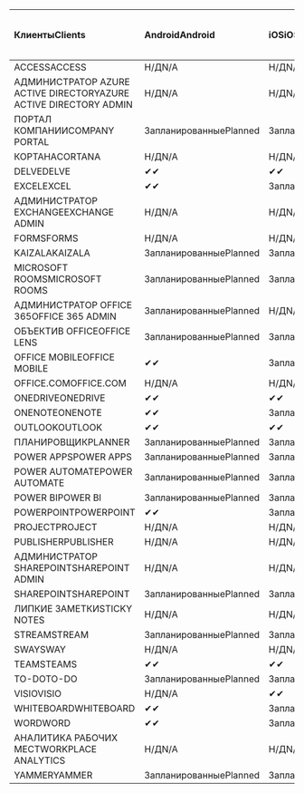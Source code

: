 <!-- This file is generated automatically. Changes made to this file will be overwritten.-->
|<span data-ttu-id="2ce96-101">Клиенты</span><span class="sxs-lookup"><span data-stu-id="2ce96-101">Clients</span></span>|<span data-ttu-id="2ce96-102">Android</span><span class="sxs-lookup"><span data-stu-id="2ce96-102">Android</span></span>|<span data-ttu-id="2ce96-103">iOS</span><span class="sxs-lookup"><span data-stu-id="2ce96-103">iOS</span></span>|<span data-ttu-id="2ce96-104">"Mac";</span><span class="sxs-lookup"><span data-stu-id="2ce96-104">Mac</span></span>|<span data-ttu-id="2ce96-105">Windows 10</span><span class="sxs-lookup"><span data-stu-id="2ce96-105">Windows 10</span></span><br><span data-ttu-id="2ce96-106">Desktop</span><span class="sxs-lookup"><span data-stu-id="2ce96-106">Desktop</span></span>|<span data-ttu-id="2ce96-107">Windows 10</span><span class="sxs-lookup"><span data-stu-id="2ce96-107">Windows 10</span></span><br><span data-ttu-id="2ce96-108">Современные приложения</span><span class="sxs-lookup"><span data-stu-id="2ce96-108">Modern Apps</span></span>|
|:-|:-|:-|:-|:-|:-|
|<span data-ttu-id="2ce96-109">ACCESS</span><span class="sxs-lookup"><span data-stu-id="2ce96-109">ACCESS</span></span>|<span data-ttu-id="2ce96-110">Н/Д</span><span class="sxs-lookup"><span data-stu-id="2ce96-110">N/A</span></span>|<span data-ttu-id="2ce96-111">Н/Д</span><span class="sxs-lookup"><span data-stu-id="2ce96-111">N/A</span></span>|<span data-ttu-id="2ce96-112">Н/Д</span><span class="sxs-lookup"><span data-stu-id="2ce96-112">N/A</span></span>|<span data-ttu-id="2ce96-113">Запланированные</span><span class="sxs-lookup"><span data-stu-id="2ce96-113">Planned</span></span>|<span data-ttu-id="2ce96-114">Н/Д</span><span class="sxs-lookup"><span data-stu-id="2ce96-114">N/A</span></span>|
|<span data-ttu-id="2ce96-115">АДМИНИСТРАТОР AZURE ACTIVE DIRECTORY</span><span class="sxs-lookup"><span data-stu-id="2ce96-115">AZURE ACTIVE DIRECTORY ADMIN</span></span>|<span data-ttu-id="2ce96-116">Н/Д</span><span class="sxs-lookup"><span data-stu-id="2ce96-116">N/A</span></span>|<span data-ttu-id="2ce96-117">Н/Д</span><span class="sxs-lookup"><span data-stu-id="2ce96-117">N/A</span></span>|<span data-ttu-id="2ce96-118">Н/Д</span><span class="sxs-lookup"><span data-stu-id="2ce96-118">N/A</span></span>|<span data-ttu-id="2ce96-119">Запланированные</span><span class="sxs-lookup"><span data-stu-id="2ce96-119">Planned</span></span>|<span data-ttu-id="2ce96-120">Н/Д</span><span class="sxs-lookup"><span data-stu-id="2ce96-120">N/A</span></span>|
|<span data-ttu-id="2ce96-121">ПОРТАЛ КОМПАНИИ</span><span class="sxs-lookup"><span data-stu-id="2ce96-121">COMPANY PORTAL</span></span>|<span data-ttu-id="2ce96-122">Запланированные</span><span class="sxs-lookup"><span data-stu-id="2ce96-122">Planned</span></span>|<span data-ttu-id="2ce96-123">Запланированные</span><span class="sxs-lookup"><span data-stu-id="2ce96-123">Planned</span></span>|<span data-ttu-id="2ce96-124">Запланированные</span><span class="sxs-lookup"><span data-stu-id="2ce96-124">Planned</span></span>|<span data-ttu-id="2ce96-125">Н/Д</span><span class="sxs-lookup"><span data-stu-id="2ce96-125">N/A</span></span>|<span data-ttu-id="2ce96-126">Запланированные</span><span class="sxs-lookup"><span data-stu-id="2ce96-126">Planned</span></span>|
|<span data-ttu-id="2ce96-127">КОРТАНА</span><span class="sxs-lookup"><span data-stu-id="2ce96-127">CORTANA</span></span>|<span data-ttu-id="2ce96-128">Н/Д</span><span class="sxs-lookup"><span data-stu-id="2ce96-128">N/A</span></span>|<span data-ttu-id="2ce96-129">Н/Д</span><span class="sxs-lookup"><span data-stu-id="2ce96-129">N/A</span></span>|<span data-ttu-id="2ce96-130">Н/Д</span><span class="sxs-lookup"><span data-stu-id="2ce96-130">N/A</span></span>|<span data-ttu-id="2ce96-131">Н/Д</span><span class="sxs-lookup"><span data-stu-id="2ce96-131">N/A</span></span>|<span data-ttu-id="2ce96-132">Запланированные</span><span class="sxs-lookup"><span data-stu-id="2ce96-132">Planned</span></span>|
|<span data-ttu-id="2ce96-133">DELVE</span><span class="sxs-lookup"><span data-stu-id="2ce96-133">DELVE</span></span>|<span data-ttu-id="2ce96-134">✔</span><span class="sxs-lookup"><span data-stu-id="2ce96-134">✔</span></span>|<span data-ttu-id="2ce96-135">✔</span><span class="sxs-lookup"><span data-stu-id="2ce96-135">✔</span></span>|<span data-ttu-id="2ce96-136">Н/Д</span><span class="sxs-lookup"><span data-stu-id="2ce96-136">N/A</span></span>|<span data-ttu-id="2ce96-137">Н/Д</span><span class="sxs-lookup"><span data-stu-id="2ce96-137">N/A</span></span>|<span data-ttu-id="2ce96-138">Н/Д</span><span class="sxs-lookup"><span data-stu-id="2ce96-138">N/A</span></span>|
|<span data-ttu-id="2ce96-139">EXCEL</span><span class="sxs-lookup"><span data-stu-id="2ce96-139">EXCEL</span></span>|<span data-ttu-id="2ce96-140">✔</span><span class="sxs-lookup"><span data-stu-id="2ce96-140">✔</span></span>|<span data-ttu-id="2ce96-141">Запланированные</span><span class="sxs-lookup"><span data-stu-id="2ce96-141">Planned</span></span>|<span data-ttu-id="2ce96-142">Запланированные</span><span class="sxs-lookup"><span data-stu-id="2ce96-142">Planned</span></span>|<span data-ttu-id="2ce96-143">Запланированные</span><span class="sxs-lookup"><span data-stu-id="2ce96-143">Planned</span></span>|<span data-ttu-id="2ce96-144">Н/Д</span><span class="sxs-lookup"><span data-stu-id="2ce96-144">N/A</span></span>|
|<span data-ttu-id="2ce96-145">АДМИНИСТРАТОР EXCHANGE</span><span class="sxs-lookup"><span data-stu-id="2ce96-145">EXCHANGE ADMIN</span></span>|<span data-ttu-id="2ce96-146">Н/Д</span><span class="sxs-lookup"><span data-stu-id="2ce96-146">N/A</span></span>|<span data-ttu-id="2ce96-147">Н/Д</span><span class="sxs-lookup"><span data-stu-id="2ce96-147">N/A</span></span>|<span data-ttu-id="2ce96-148">Н/Д</span><span class="sxs-lookup"><span data-stu-id="2ce96-148">N/A</span></span>|<span data-ttu-id="2ce96-149">✔</span><span class="sxs-lookup"><span data-stu-id="2ce96-149">✔</span></span>|<span data-ttu-id="2ce96-150">Н/Д</span><span class="sxs-lookup"><span data-stu-id="2ce96-150">N/A</span></span>|
|<span data-ttu-id="2ce96-151">FORMS</span><span class="sxs-lookup"><span data-stu-id="2ce96-151">FORMS</span></span>|<span data-ttu-id="2ce96-152">Н/Д</span><span class="sxs-lookup"><span data-stu-id="2ce96-152">N/A</span></span>|<span data-ttu-id="2ce96-153">Н/Д</span><span class="sxs-lookup"><span data-stu-id="2ce96-153">N/A</span></span>|<span data-ttu-id="2ce96-154">Н/Д</span><span class="sxs-lookup"><span data-stu-id="2ce96-154">N/A</span></span>|<span data-ttu-id="2ce96-155">Н/Д</span><span class="sxs-lookup"><span data-stu-id="2ce96-155">N/A</span></span>|<span data-ttu-id="2ce96-156">Н/Д</span><span class="sxs-lookup"><span data-stu-id="2ce96-156">N/A</span></span>|
|<span data-ttu-id="2ce96-157">KAIZALA</span><span class="sxs-lookup"><span data-stu-id="2ce96-157">KAIZALA</span></span>|<span data-ttu-id="2ce96-158">Запланированные</span><span class="sxs-lookup"><span data-stu-id="2ce96-158">Planned</span></span>|<span data-ttu-id="2ce96-159">Запланированные</span><span class="sxs-lookup"><span data-stu-id="2ce96-159">Planned</span></span>|<span data-ttu-id="2ce96-160">Н/Д</span><span class="sxs-lookup"><span data-stu-id="2ce96-160">N/A</span></span>|<span data-ttu-id="2ce96-161">Н/Д</span><span class="sxs-lookup"><span data-stu-id="2ce96-161">N/A</span></span>|<span data-ttu-id="2ce96-162">Н/Д</span><span class="sxs-lookup"><span data-stu-id="2ce96-162">N/A</span></span>|
|<span data-ttu-id="2ce96-163">MICROSOFT ROOMS</span><span class="sxs-lookup"><span data-stu-id="2ce96-163">MICROSOFT ROOMS</span></span>|<span data-ttu-id="2ce96-164">Запланированные</span><span class="sxs-lookup"><span data-stu-id="2ce96-164">Planned</span></span>|<span data-ttu-id="2ce96-165">Запланированные</span><span class="sxs-lookup"><span data-stu-id="2ce96-165">Planned</span></span>|<span data-ttu-id="2ce96-166">Н/Д</span><span class="sxs-lookup"><span data-stu-id="2ce96-166">N/A</span></span>|<span data-ttu-id="2ce96-167">Н/Д</span><span class="sxs-lookup"><span data-stu-id="2ce96-167">N/A</span></span>|<span data-ttu-id="2ce96-168">Н/Д</span><span class="sxs-lookup"><span data-stu-id="2ce96-168">N/A</span></span>|
|<span data-ttu-id="2ce96-169">АДМИНИСТРАТОР OFFICE 365</span><span class="sxs-lookup"><span data-stu-id="2ce96-169">OFFICE 365 ADMIN</span></span>|<span data-ttu-id="2ce96-170">Запланированные</span><span class="sxs-lookup"><span data-stu-id="2ce96-170">Planned</span></span>|<span data-ttu-id="2ce96-171">Н/Д</span><span class="sxs-lookup"><span data-stu-id="2ce96-171">N/A</span></span>|<span data-ttu-id="2ce96-172">Н/Д</span><span class="sxs-lookup"><span data-stu-id="2ce96-172">N/A</span></span>|<span data-ttu-id="2ce96-173">Н/Д</span><span class="sxs-lookup"><span data-stu-id="2ce96-173">N/A</span></span>|<span data-ttu-id="2ce96-174">Н/Д</span><span class="sxs-lookup"><span data-stu-id="2ce96-174">N/A</span></span>|
|<span data-ttu-id="2ce96-175">ОБЪЕКТИВ OFFICE</span><span class="sxs-lookup"><span data-stu-id="2ce96-175">OFFICE LENS</span></span>|<span data-ttu-id="2ce96-176">Запланированные</span><span class="sxs-lookup"><span data-stu-id="2ce96-176">Planned</span></span>|<span data-ttu-id="2ce96-177">Запланированные</span><span class="sxs-lookup"><span data-stu-id="2ce96-177">Planned</span></span>|<span data-ttu-id="2ce96-178">Н/Д</span><span class="sxs-lookup"><span data-stu-id="2ce96-178">N/A</span></span>|<span data-ttu-id="2ce96-179">Н/Д</span><span class="sxs-lookup"><span data-stu-id="2ce96-179">N/A</span></span>|<span data-ttu-id="2ce96-180">Н/Д</span><span class="sxs-lookup"><span data-stu-id="2ce96-180">N/A</span></span>|
|<span data-ttu-id="2ce96-181">OFFICE MOBILE</span><span class="sxs-lookup"><span data-stu-id="2ce96-181">OFFICE MOBILE</span></span>|<span data-ttu-id="2ce96-182">✔</span><span class="sxs-lookup"><span data-stu-id="2ce96-182">✔</span></span>|<span data-ttu-id="2ce96-183">Запланированные</span><span class="sxs-lookup"><span data-stu-id="2ce96-183">Planned</span></span>|<span data-ttu-id="2ce96-184">Н/Д</span><span class="sxs-lookup"><span data-stu-id="2ce96-184">N/A</span></span>|<span data-ttu-id="2ce96-185">Н/Д</span><span class="sxs-lookup"><span data-stu-id="2ce96-185">N/A</span></span>|<span data-ttu-id="2ce96-186">Н/Д</span><span class="sxs-lookup"><span data-stu-id="2ce96-186">N/A</span></span>|
|<span data-ttu-id="2ce96-187">OFFICE.COM</span><span class="sxs-lookup"><span data-stu-id="2ce96-187">OFFICE.COM</span></span>|<span data-ttu-id="2ce96-188">Н/Д</span><span class="sxs-lookup"><span data-stu-id="2ce96-188">N/A</span></span>|<span data-ttu-id="2ce96-189">Н/Д</span><span class="sxs-lookup"><span data-stu-id="2ce96-189">N/A</span></span>|<span data-ttu-id="2ce96-190">Н/Д</span><span class="sxs-lookup"><span data-stu-id="2ce96-190">N/A</span></span>|<span data-ttu-id="2ce96-191">Н/Д</span><span class="sxs-lookup"><span data-stu-id="2ce96-191">N/A</span></span>|<span data-ttu-id="2ce96-192">Запланированные</span><span class="sxs-lookup"><span data-stu-id="2ce96-192">Planned</span></span>|
|<span data-ttu-id="2ce96-193">ONEDRIVE</span><span class="sxs-lookup"><span data-stu-id="2ce96-193">ONEDRIVE</span></span>|<span data-ttu-id="2ce96-194">✔</span><span class="sxs-lookup"><span data-stu-id="2ce96-194">✔</span></span>|<span data-ttu-id="2ce96-195">✔</span><span class="sxs-lookup"><span data-stu-id="2ce96-195">✔</span></span>|<span data-ttu-id="2ce96-196">✔</span><span class="sxs-lookup"><span data-stu-id="2ce96-196">✔</span></span>|<span data-ttu-id="2ce96-197">✔</span><span class="sxs-lookup"><span data-stu-id="2ce96-197">✔</span></span>|<span data-ttu-id="2ce96-198">Запланированные</span><span class="sxs-lookup"><span data-stu-id="2ce96-198">Planned</span></span>|
|<span data-ttu-id="2ce96-199">ONENOTE</span><span class="sxs-lookup"><span data-stu-id="2ce96-199">ONENOTE</span></span>|<span data-ttu-id="2ce96-200">✔</span><span class="sxs-lookup"><span data-stu-id="2ce96-200">✔</span></span>|<span data-ttu-id="2ce96-201">Запланированные</span><span class="sxs-lookup"><span data-stu-id="2ce96-201">Planned</span></span>|<span data-ttu-id="2ce96-202">Запланированные</span><span class="sxs-lookup"><span data-stu-id="2ce96-202">Planned</span></span>|<span data-ttu-id="2ce96-203">Запланированные</span><span class="sxs-lookup"><span data-stu-id="2ce96-203">Planned</span></span>|<span data-ttu-id="2ce96-204">Запланированные</span><span class="sxs-lookup"><span data-stu-id="2ce96-204">Planned</span></span>|
|<span data-ttu-id="2ce96-205">OUTLOOK</span><span class="sxs-lookup"><span data-stu-id="2ce96-205">OUTLOOK</span></span>|<span data-ttu-id="2ce96-206">✔</span><span class="sxs-lookup"><span data-stu-id="2ce96-206">✔</span></span>|<span data-ttu-id="2ce96-207">✔</span><span class="sxs-lookup"><span data-stu-id="2ce96-207">✔</span></span>|<span data-ttu-id="2ce96-208">Запланированные</span><span class="sxs-lookup"><span data-stu-id="2ce96-208">Planned</span></span>|<span data-ttu-id="2ce96-209">Запланированные</span><span class="sxs-lookup"><span data-stu-id="2ce96-209">Planned</span></span>|<span data-ttu-id="2ce96-210">Запланированные</span><span class="sxs-lookup"><span data-stu-id="2ce96-210">Planned</span></span>|
|<span data-ttu-id="2ce96-211">ПЛАНИРОВЩИК</span><span class="sxs-lookup"><span data-stu-id="2ce96-211">PLANNER</span></span>|<span data-ttu-id="2ce96-212">Запланированные</span><span class="sxs-lookup"><span data-stu-id="2ce96-212">Planned</span></span>|<span data-ttu-id="2ce96-213">Запланированные</span><span class="sxs-lookup"><span data-stu-id="2ce96-213">Planned</span></span>|<span data-ttu-id="2ce96-214">Н/Д</span><span class="sxs-lookup"><span data-stu-id="2ce96-214">N/A</span></span>|<span data-ttu-id="2ce96-215">Н/Д</span><span class="sxs-lookup"><span data-stu-id="2ce96-215">N/A</span></span>|<span data-ttu-id="2ce96-216">Н/Д</span><span class="sxs-lookup"><span data-stu-id="2ce96-216">N/A</span></span>|
|<span data-ttu-id="2ce96-217">POWER APPS</span><span class="sxs-lookup"><span data-stu-id="2ce96-217">POWER APPS</span></span>|<span data-ttu-id="2ce96-218">Запланированные</span><span class="sxs-lookup"><span data-stu-id="2ce96-218">Planned</span></span>|<span data-ttu-id="2ce96-219">Запланированные</span><span class="sxs-lookup"><span data-stu-id="2ce96-219">Planned</span></span>|<span data-ttu-id="2ce96-220">Н/Д</span><span class="sxs-lookup"><span data-stu-id="2ce96-220">N/A</span></span>|<span data-ttu-id="2ce96-221">Н/Д</span><span class="sxs-lookup"><span data-stu-id="2ce96-221">N/A</span></span>|<span data-ttu-id="2ce96-222">Запланированные</span><span class="sxs-lookup"><span data-stu-id="2ce96-222">Planned</span></span>|
|<span data-ttu-id="2ce96-223">POWER AUTOMATE</span><span class="sxs-lookup"><span data-stu-id="2ce96-223">POWER AUTOMATE</span></span>|<span data-ttu-id="2ce96-224">Запланированные</span><span class="sxs-lookup"><span data-stu-id="2ce96-224">Planned</span></span>|<span data-ttu-id="2ce96-225">Запланированные</span><span class="sxs-lookup"><span data-stu-id="2ce96-225">Planned</span></span>|<span data-ttu-id="2ce96-226">Н/Д</span><span class="sxs-lookup"><span data-stu-id="2ce96-226">N/A</span></span>|<span data-ttu-id="2ce96-227">Н/Д</span><span class="sxs-lookup"><span data-stu-id="2ce96-227">N/A</span></span>|<span data-ttu-id="2ce96-228">Н/Д</span><span class="sxs-lookup"><span data-stu-id="2ce96-228">N/A</span></span>|
|<span data-ttu-id="2ce96-229">POWER BI</span><span class="sxs-lookup"><span data-stu-id="2ce96-229">POWER BI</span></span>|<span data-ttu-id="2ce96-230">Запланированные</span><span class="sxs-lookup"><span data-stu-id="2ce96-230">Planned</span></span>|<span data-ttu-id="2ce96-231">Запланированные</span><span class="sxs-lookup"><span data-stu-id="2ce96-231">Planned</span></span>|<span data-ttu-id="2ce96-232">Н/Д</span><span class="sxs-lookup"><span data-stu-id="2ce96-232">N/A</span></span>|<span data-ttu-id="2ce96-233">Запланированные</span><span class="sxs-lookup"><span data-stu-id="2ce96-233">Planned</span></span>|<span data-ttu-id="2ce96-234">Запланированные</span><span class="sxs-lookup"><span data-stu-id="2ce96-234">Planned</span></span>|
|<span data-ttu-id="2ce96-235">POWERPOINT</span><span class="sxs-lookup"><span data-stu-id="2ce96-235">POWERPOINT</span></span>|<span data-ttu-id="2ce96-236">✔</span><span class="sxs-lookup"><span data-stu-id="2ce96-236">✔</span></span>|<span data-ttu-id="2ce96-237">Запланированные</span><span class="sxs-lookup"><span data-stu-id="2ce96-237">Planned</span></span>|<span data-ttu-id="2ce96-238">Запланированные</span><span class="sxs-lookup"><span data-stu-id="2ce96-238">Planned</span></span>|<span data-ttu-id="2ce96-239">Запланированные</span><span class="sxs-lookup"><span data-stu-id="2ce96-239">Planned</span></span>|<span data-ttu-id="2ce96-240">Н/Д</span><span class="sxs-lookup"><span data-stu-id="2ce96-240">N/A</span></span>|
|<span data-ttu-id="2ce96-241">PROJECT</span><span class="sxs-lookup"><span data-stu-id="2ce96-241">PROJECT</span></span>|<span data-ttu-id="2ce96-242">Н/Д</span><span class="sxs-lookup"><span data-stu-id="2ce96-242">N/A</span></span>|<span data-ttu-id="2ce96-243">Н/Д</span><span class="sxs-lookup"><span data-stu-id="2ce96-243">N/A</span></span>|<span data-ttu-id="2ce96-244">Н/Д</span><span class="sxs-lookup"><span data-stu-id="2ce96-244">N/A</span></span>|<span data-ttu-id="2ce96-245">Запланированные</span><span class="sxs-lookup"><span data-stu-id="2ce96-245">Planned</span></span>|<span data-ttu-id="2ce96-246">Н/Д</span><span class="sxs-lookup"><span data-stu-id="2ce96-246">N/A</span></span>|
|<span data-ttu-id="2ce96-247">PUBLISHER</span><span class="sxs-lookup"><span data-stu-id="2ce96-247">PUBLISHER</span></span>|<span data-ttu-id="2ce96-248">Н/Д</span><span class="sxs-lookup"><span data-stu-id="2ce96-248">N/A</span></span>|<span data-ttu-id="2ce96-249">Н/Д</span><span class="sxs-lookup"><span data-stu-id="2ce96-249">N/A</span></span>|<span data-ttu-id="2ce96-250">Н/Д</span><span class="sxs-lookup"><span data-stu-id="2ce96-250">N/A</span></span>|<span data-ttu-id="2ce96-251">✔</span><span class="sxs-lookup"><span data-stu-id="2ce96-251">✔</span></span>|<span data-ttu-id="2ce96-252">Н/Д</span><span class="sxs-lookup"><span data-stu-id="2ce96-252">N/A</span></span>|
|<span data-ttu-id="2ce96-253">АДМИНИСТРАТОР SHAREPOINT</span><span class="sxs-lookup"><span data-stu-id="2ce96-253">SHAREPOINT ADMIN</span></span>|<span data-ttu-id="2ce96-254">Н/Д</span><span class="sxs-lookup"><span data-stu-id="2ce96-254">N/A</span></span>|<span data-ttu-id="2ce96-255">Н/Д</span><span class="sxs-lookup"><span data-stu-id="2ce96-255">N/A</span></span>|<span data-ttu-id="2ce96-256">Н/Д</span><span class="sxs-lookup"><span data-stu-id="2ce96-256">N/A</span></span>|<span data-ttu-id="2ce96-257">Запланированные</span><span class="sxs-lookup"><span data-stu-id="2ce96-257">Planned</span></span>|<span data-ttu-id="2ce96-258">Н/Д</span><span class="sxs-lookup"><span data-stu-id="2ce96-258">N/A</span></span>|
|<span data-ttu-id="2ce96-259">SHAREPOINT</span><span class="sxs-lookup"><span data-stu-id="2ce96-259">SHAREPOINT</span></span>|<span data-ttu-id="2ce96-260">Запланированные</span><span class="sxs-lookup"><span data-stu-id="2ce96-260">Planned</span></span>|<span data-ttu-id="2ce96-261">Запланированные</span><span class="sxs-lookup"><span data-stu-id="2ce96-261">Planned</span></span>|<span data-ttu-id="2ce96-262">Н/Д</span><span class="sxs-lookup"><span data-stu-id="2ce96-262">N/A</span></span>|<span data-ttu-id="2ce96-263">Н/Д</span><span class="sxs-lookup"><span data-stu-id="2ce96-263">N/A</span></span>|<span data-ttu-id="2ce96-264">Н/Д</span><span class="sxs-lookup"><span data-stu-id="2ce96-264">N/A</span></span>|
|<span data-ttu-id="2ce96-265">ЛИПКИЕ ЗАМЕТКИ</span><span class="sxs-lookup"><span data-stu-id="2ce96-265">STICKY NOTES</span></span>|<span data-ttu-id="2ce96-266">Н/Д</span><span class="sxs-lookup"><span data-stu-id="2ce96-266">N/A</span></span>|<span data-ttu-id="2ce96-267">Н/Д</span><span class="sxs-lookup"><span data-stu-id="2ce96-267">N/A</span></span>|<span data-ttu-id="2ce96-268">Н/Д</span><span class="sxs-lookup"><span data-stu-id="2ce96-268">N/A</span></span>|<span data-ttu-id="2ce96-269">Н/Д</span><span class="sxs-lookup"><span data-stu-id="2ce96-269">N/A</span></span>|<span data-ttu-id="2ce96-270">Запланированные</span><span class="sxs-lookup"><span data-stu-id="2ce96-270">Planned</span></span>|
|<span data-ttu-id="2ce96-271">STREAM</span><span class="sxs-lookup"><span data-stu-id="2ce96-271">STREAM</span></span>|<span data-ttu-id="2ce96-272">Запланированные</span><span class="sxs-lookup"><span data-stu-id="2ce96-272">Planned</span></span>|<span data-ttu-id="2ce96-273">Запланированные</span><span class="sxs-lookup"><span data-stu-id="2ce96-273">Planned</span></span>|<span data-ttu-id="2ce96-274">Н/Д</span><span class="sxs-lookup"><span data-stu-id="2ce96-274">N/A</span></span>|<span data-ttu-id="2ce96-275">Н/Д</span><span class="sxs-lookup"><span data-stu-id="2ce96-275">N/A</span></span>|<span data-ttu-id="2ce96-276">Н/Д</span><span class="sxs-lookup"><span data-stu-id="2ce96-276">N/A</span></span>|
|<span data-ttu-id="2ce96-277">SWAY</span><span class="sxs-lookup"><span data-stu-id="2ce96-277">SWAY</span></span>|<span data-ttu-id="2ce96-278">Н/Д</span><span class="sxs-lookup"><span data-stu-id="2ce96-278">N/A</span></span>|<span data-ttu-id="2ce96-279">Н/Д</span><span class="sxs-lookup"><span data-stu-id="2ce96-279">N/A</span></span>|<span data-ttu-id="2ce96-280">Н/Д</span><span class="sxs-lookup"><span data-stu-id="2ce96-280">N/A</span></span>|<span data-ttu-id="2ce96-281">Н/Д</span><span class="sxs-lookup"><span data-stu-id="2ce96-281">N/A</span></span>|<span data-ttu-id="2ce96-282">Запланированные</span><span class="sxs-lookup"><span data-stu-id="2ce96-282">Planned</span></span>|
|<span data-ttu-id="2ce96-283">TEAMS</span><span class="sxs-lookup"><span data-stu-id="2ce96-283">TEAMS</span></span>|<span data-ttu-id="2ce96-284">✔</span><span class="sxs-lookup"><span data-stu-id="2ce96-284">✔</span></span>|<span data-ttu-id="2ce96-285">✔</span><span class="sxs-lookup"><span data-stu-id="2ce96-285">✔</span></span>|<span data-ttu-id="2ce96-286">✔</span><span class="sxs-lookup"><span data-stu-id="2ce96-286">✔</span></span>|<span data-ttu-id="2ce96-287">✔</span><span class="sxs-lookup"><span data-stu-id="2ce96-287">✔</span></span>|<span data-ttu-id="2ce96-288">Н/Д</span><span class="sxs-lookup"><span data-stu-id="2ce96-288">N/A</span></span>|
|<span data-ttu-id="2ce96-289">TO-DO</span><span class="sxs-lookup"><span data-stu-id="2ce96-289">TO-DO</span></span>|<span data-ttu-id="2ce96-290">Запланированные</span><span class="sxs-lookup"><span data-stu-id="2ce96-290">Planned</span></span>|<span data-ttu-id="2ce96-291">Запланированные</span><span class="sxs-lookup"><span data-stu-id="2ce96-291">Planned</span></span>|<span data-ttu-id="2ce96-292">Запланированные</span><span class="sxs-lookup"><span data-stu-id="2ce96-292">Planned</span></span>|<span data-ttu-id="2ce96-293">Н/Д</span><span class="sxs-lookup"><span data-stu-id="2ce96-293">N/A</span></span>|<span data-ttu-id="2ce96-294">Запланированные</span><span class="sxs-lookup"><span data-stu-id="2ce96-294">Planned</span></span>|
|<span data-ttu-id="2ce96-295">VISIO</span><span class="sxs-lookup"><span data-stu-id="2ce96-295">VISIO</span></span>|<span data-ttu-id="2ce96-296">Н/Д</span><span class="sxs-lookup"><span data-stu-id="2ce96-296">N/A</span></span>|<span data-ttu-id="2ce96-297">✔</span><span class="sxs-lookup"><span data-stu-id="2ce96-297">✔</span></span>|<span data-ttu-id="2ce96-298">Н/Д</span><span class="sxs-lookup"><span data-stu-id="2ce96-298">N/A</span></span>|<span data-ttu-id="2ce96-299">Запланированные</span><span class="sxs-lookup"><span data-stu-id="2ce96-299">Planned</span></span>|<span data-ttu-id="2ce96-300">Н/Д</span><span class="sxs-lookup"><span data-stu-id="2ce96-300">N/A</span></span>|
|<span data-ttu-id="2ce96-301">WHITEBOARD</span><span class="sxs-lookup"><span data-stu-id="2ce96-301">WHITEBOARD</span></span>|<span data-ttu-id="2ce96-302">✔</span><span class="sxs-lookup"><span data-stu-id="2ce96-302">✔</span></span>|<span data-ttu-id="2ce96-303">Запланированные</span><span class="sxs-lookup"><span data-stu-id="2ce96-303">Planned</span></span>|<span data-ttu-id="2ce96-304">Н/Д</span><span class="sxs-lookup"><span data-stu-id="2ce96-304">N/A</span></span>|<span data-ttu-id="2ce96-305">Н/Д</span><span class="sxs-lookup"><span data-stu-id="2ce96-305">N/A</span></span>|<span data-ttu-id="2ce96-306">Запланированные</span><span class="sxs-lookup"><span data-stu-id="2ce96-306">Planned</span></span>|
|<span data-ttu-id="2ce96-307">WORD</span><span class="sxs-lookup"><span data-stu-id="2ce96-307">WORD</span></span>|<span data-ttu-id="2ce96-308">✔</span><span class="sxs-lookup"><span data-stu-id="2ce96-308">✔</span></span>|<span data-ttu-id="2ce96-309">Запланированные</span><span class="sxs-lookup"><span data-stu-id="2ce96-309">Planned</span></span>|<span data-ttu-id="2ce96-310">Запланированные</span><span class="sxs-lookup"><span data-stu-id="2ce96-310">Planned</span></span>|<span data-ttu-id="2ce96-311">Запланированные</span><span class="sxs-lookup"><span data-stu-id="2ce96-311">Planned</span></span>|<span data-ttu-id="2ce96-312">Н/Д</span><span class="sxs-lookup"><span data-stu-id="2ce96-312">N/A</span></span>|
|<span data-ttu-id="2ce96-313">АНАЛИТИКА РАБОЧИХ МЕСТ</span><span class="sxs-lookup"><span data-stu-id="2ce96-313">WORKPLACE ANALYTICS</span></span>|<span data-ttu-id="2ce96-314">Н/Д</span><span class="sxs-lookup"><span data-stu-id="2ce96-314">N/A</span></span>|<span data-ttu-id="2ce96-315">Н/Д</span><span class="sxs-lookup"><span data-stu-id="2ce96-315">N/A</span></span>|<span data-ttu-id="2ce96-316">Н/Д</span><span class="sxs-lookup"><span data-stu-id="2ce96-316">N/A</span></span>|<span data-ttu-id="2ce96-317">Н/Д</span><span class="sxs-lookup"><span data-stu-id="2ce96-317">N/A</span></span>|<span data-ttu-id="2ce96-318">Н/Д</span><span class="sxs-lookup"><span data-stu-id="2ce96-318">N/A</span></span>|
|<span data-ttu-id="2ce96-319">YAMMER</span><span class="sxs-lookup"><span data-stu-id="2ce96-319">YAMMER</span></span>|<span data-ttu-id="2ce96-320">Запланированные</span><span class="sxs-lookup"><span data-stu-id="2ce96-320">Planned</span></span>|<span data-ttu-id="2ce96-321">Запланированные</span><span class="sxs-lookup"><span data-stu-id="2ce96-321">Planned</span></span>|<span data-ttu-id="2ce96-322">Запланированные</span><span class="sxs-lookup"><span data-stu-id="2ce96-322">Planned</span></span>|<span data-ttu-id="2ce96-323">Запланированные</span><span class="sxs-lookup"><span data-stu-id="2ce96-323">Planned</span></span>|<span data-ttu-id="2ce96-324">Н/Д</span><span class="sxs-lookup"><span data-stu-id="2ce96-324">N/A</span></span>|
